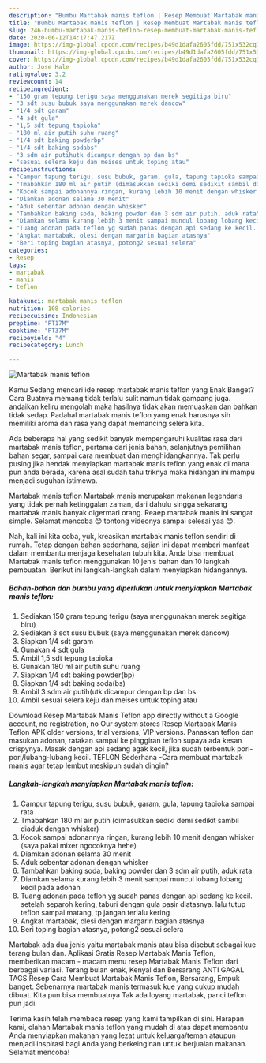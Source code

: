 ```yaml
---
description: "Bumbu Martabak manis teflon | Resep Membuat Martabak manis teflon Yang Menggugah Selera"
title: "Bumbu Martabak manis teflon | Resep Membuat Martabak manis teflon Yang Menggugah Selera"
slug: 246-bumbu-martabak-manis-teflon-resep-membuat-martabak-manis-teflon-yang-menggugah-selera
date: 2020-06-12T14:17:47.217Z
image: https://img-global.cpcdn.com/recipes/b49d1dafa2605fdd/751x532cq70/martabak-manis-teflon-foto-resep-utama.jpg
thumbnail: https://img-global.cpcdn.com/recipes/b49d1dafa2605fdd/751x532cq70/martabak-manis-teflon-foto-resep-utama.jpg
cover: https://img-global.cpcdn.com/recipes/b49d1dafa2605fdd/751x532cq70/martabak-manis-teflon-foto-resep-utama.jpg
author: Jose Hale
ratingvalue: 3.2
reviewcount: 14
recipeingredient:
- "150 gram tepung terigu saya menggunakan merek segitiga biru"
- "3 sdt susu bubuk saya menggunakan merek dancow"
- "1/4 sdt garam"
- "4 sdt gula"
- "1,5 sdt tepung tapioka"
- "180 ml air putih suhu ruang"
- "1/4 sdt baking powderbp"
- "1/4 sdt baking sodabs"
- "3 sdm air putihutk dicampur dengan bp dan bs"
- "sesuai selera keju dan meises untuk toping atau"
recipeinstructions:
- "Campur tapung terigu, susu bubuk, garam, gula, tapung tapioka sampai rata"
- "Tmabahkan 180 ml air putih (dimasukkan sediki demi sedikit sambil diaduk dengan whisker)"
- "Kocok sampai adonannya ringan, kurang lebih 10 menit dengan whisker (saya pakai mixer ngocoknya hehe)"
- "Diamkan adonan selama 30 menit"
- "Aduk sebentar adonan dengan whisker"
- "Tambahkan baking soda, baking powder dan 3 sdm air putih, aduk rata"
- "Diamkan selama kurang lebih 3 menit sampai muncul lobang lobang kecil pada adonan"
- "Tuang adonan pada teflon yg sudah panas dengan api sedang ke kecil. setelah separoh kering, taburi dengan gula pasir diatasnya. lalu tutup teflon sampai matang, tp jangan terlalu kering"
- "Angkat martabak, olesi dengan margarin bagian atasnya"
- "Beri toping bagian atasnya, potong2 sesuai selera"
categories:
- Resep
tags:
- martabak
- manis
- teflon

katakunci: martabak manis teflon 
nutrition: 108 calories
recipecuisine: Indonesian
preptime: "PT17M"
cooktime: "PT37M"
recipeyield: "4"
recipecategory: Lunch

---
```



![Martabak manis teflon](https://img-global.cpcdn.com/recipes/b49d1dafa2605fdd/751x532cq70/martabak-manis-teflon-foto-resep-utama.jpg)

Kamu Sedang mencari ide resep martabak manis teflon yang Enak Banget? Cara Buatnya memang tidak terlalu sulit namun tidak gampang juga. andaikan keliru mengolah maka hasilnya tidak akan memuaskan dan bahkan tidak sedap. Padahal martabak manis teflon yang enak harusnya sih memiliki aroma dan rasa yang dapat memancing selera kita.

Ada beberapa hal yang sedikit banyak mempengaruhi kualitas rasa dari martabak manis teflon, pertama dari jenis bahan, selanjutnya pemilihan bahan segar, sampai cara membuat dan menghidangkannya. Tak perlu pusing jika hendak menyiapkan martabak manis teflon yang enak di mana pun anda berada, karena asal sudah tahu triknya maka hidangan ini mampu menjadi suguhan istimewa.

Martabak manis teflon Martabak manis merupakan makanan legendaris yang tidak pernah ketinggalan zaman, dari dahulu singga sekarang martabak manis banyak digermari orang. Reaep martabak manis ini sangat simple. Selamat mencoba 😊 tontong videonya sampai selesai yaa 😊.


Nah, kali ini kita coba, yuk, kreasikan martabak manis teflon sendiri di rumah. Tetap dengan bahan sederhana, sajian ini dapat memberi manfaat dalam membantu menjaga kesehatan tubuh kita. Anda bisa membuat Martabak manis teflon menggunakan 10 jenis bahan dan 10 langkah pembuatan. Berikut ini langkah-langkah dalam menyiapkan hidangannya.

<!--inarticleads1-->

##### Bahan-bahan dan bumbu yang diperlukan untuk menyiapkan Martabak manis teflon:

1. Sediakan 150 gram tepung terigu (saya menggunakan merek segitiga biru)
1. Sediakan 3 sdt susu bubuk (saya menggunakan merek dancow)
1. Siapkan 1/4 sdt garam
1. Gunakan 4 sdt gula
1. Ambil 1,5 sdt tepung tapioka
1. Gunakan 180 ml air putih suhu ruang
1. Siapkan 1/4 sdt baking powder(bp)
1. Siapkan 1/4 sdt baking soda(bs)
1. Ambil 3 sdm air putih(utk dicampur dengan bp dan bs
1. Ambil sesuai selera keju dan meises untuk toping atau


Download Resep Martabak Manis Teflon app directly without a Google account, no registration, no Our system stores Resep Martabak Manis Teflon APK older versions, trial versions, VIP versions. Panaskan teflon dan masukan adonan, ratakan sampai ke pinggiran teflon supaya ada kesan crispynya. Masak dengan api sedang agak kecil, jika sudah terbentuk pori-pori/lubang-lubang kecil. TEFLON Sederhana -Cara membuat martabak manis agar tetap lembut meskipun sudah dingin? 

<!--inarticleads2-->

##### Langkah-langkah menyiapkan Martabak manis teflon:

1. Campur tapung terigu, susu bubuk, garam, gula, tapung tapioka sampai rata
1. Tmabahkan 180 ml air putih (dimasukkan sediki demi sedikit sambil diaduk dengan whisker)
1. Kocok sampai adonannya ringan, kurang lebih 10 menit dengan whisker (saya pakai mixer ngocoknya hehe)
1. Diamkan adonan selama 30 menit
1. Aduk sebentar adonan dengan whisker
1. Tambahkan baking soda, baking powder dan 3 sdm air putih, aduk rata
1. Diamkan selama kurang lebih 3 menit sampai muncul lobang lobang kecil pada adonan
1. Tuang adonan pada teflon yg sudah panas dengan api sedang ke kecil. setelah separoh kering, taburi dengan gula pasir diatasnya. lalu tutup teflon sampai matang, tp jangan terlalu kering
1. Angkat martabak, olesi dengan margarin bagian atasnya
1. Beri toping bagian atasnya, potong2 sesuai selera


Martabak ada dua jenis yaitu martabak manis atau bisa disebut sebagai kue terang bulan dan. Aplikasi Gratis Resep Martabak Manis Teflon, memberikan macam - macam menu resep Martabak Manis Teflon dari berbagai variasi. Terang bulan enak, Kenyal dan Bersarang ANTI GAGAL TAGS Resep Cara Membuat Martabak Manis Teflon, Bersarang, Empuk banget. Sebenarnya martabak manis termasuk kue yang cukup mudah dibuat. Kita pun bisa membuatnya Tak ada loyang martabak, panci teflon pun jadi. 

Terima kasih telah membaca resep yang kami tampilkan di sini. Harapan kami, olahan Martabak manis teflon yang mudah di atas dapat membantu Anda menyiapkan makanan yang lezat untuk keluarga/teman ataupun menjadi inspirasi bagi Anda yang berkeinginan untuk berjualan makanan. Selamat mencoba!
